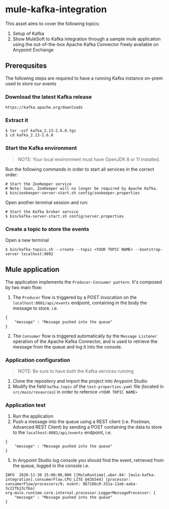 # mule-kafka-integration
This asset aims to cover the following topics:

1. Setup of Kafka
2. Show MuleSoft to Kafka integration through a sample mule application using the out-of-the-box Apache Kafka Connector freely available on Anypoint Exchange

## Prerequsites

The following steps are required to have a running Kafka instance on-prem used to store our events

### Download the latest Kafka release

`https://kafka.apache.org/downloads`

### Extract it

```
$ tar -xzf kafka_2.13-2.6.0.tgz
$ cd kafka_2.13-2.6.0
```

### Start the Kafka environment

> NOTE: Your local environment must have OpenJDK 8 or 11 installed.

Run the following commands in order to start all services in the correct order:

```
# Start the ZooKeeper service
# Note: Soon, ZooKeeper will no longer be required by Apache Kafka.
$ bin/zookeeper-server-start.sh config/zookeeper.properties
```

Open another terminal session and run:

```
# Start the Kafka broker service
$ bin/kafka-server-start.sh config/server.properties

``` 

### Create a topic to store the events

Open a new terminal

`$ bin/kafka-topics.sh --create --topic <YOUR TOPIC NAME> --bootstrap-server localhost:9092`

## Mule application

The application implements the `Producer-Consumer pattern`. It's composed by two main flow:

1. The `Producer` flow is triggered by a POST invocation on the `localhost:8081/api/events` endpoint, containing in the body the message to store. i.e.
``` 
{
    "message" : "Message pushed into the queue"
}
``` 
2. The `Consumer` flow is triggered automatically by the `Message Listener` operation of the Apache Kafka Connector, and is used to retrieve the message from the queue and log it into the console.

### Application configuration

>NOTE: Be sure to have both the Kafka services running

1. Clone the repository and import the project into Anypoint Studio
2. Modify the field `kafka.topic` of the `test-properties.yaml` file (located in `src/main/resources`) in order to refernce `<YOUR TOPIC NAME>`

### Application test

1. Run the application
2. Push a message into the queue using a REST client (i.e. Postman, Advanced REST Client) by sending a POST containing the data to store to the `localhost:8081/api/events` endpoint, i.e.
``` 
{
    "message" : "Message pushed into the queue"
}
``` 
5. In Anypoint Studio log console you should find the event, retrieved from the queue, logged in the console i.e.
``` 
INFO  2020-11-30 15:00:00,000 [[MuleRuntime].uber.04: [mule-kafka-integration].consumerFlow.CPU_LITE @43b544] [processor: consumerFlow/processors/0; event: 9b716bc0-331a-11eb-aaba-3c22fb13cfba] org.mule.runtime.core.internal.processor.LoggerMessageProcessor: {
    "message" : "Message pushed into the queue"
}
``` 

